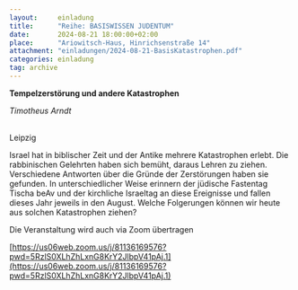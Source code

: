 ```yaml
---
layout:     einladung
title:      "Reihe: BASISWISSEN JUDENTUM"
date:       2024-08-21 18:00:00+02:00
place:      "Ariowitsch-Haus, Hinrichsenstraße 14"
attachment: "einladungen/2024-08-21-BasisKatastrophen.pdf"
categories: einladung
tag: archive
---
```


**Tempelzerstörung und andere Katastrophen**

*Timotheus Arndt*

<br>
Leipzig

Israel hat in biblischer Zeit und der Antike mehrere Katastrophen erlebt. Die rabbinischen Gelehrten haben sich bemüht, daraus Lehren zu ziehen. Verschiedene Antworten über die Gründe der Zerstörungen haben sie gefunden. In unterschiedlicher Weise erinnern der jüdische Fastentag Tischa beAv und der kirchliche Israeltag an diese Ereignisse und fallen dieses Jahr jeweils in den August. Welche Folgerungen können wir heute aus solchen Katastrophen ziehen?

Die Veranstaltung wird auch via Zoom übertragen

[https://us06web.zoom.us/j/81136169576?pwd=5RzlS0XLhZhLxnG8KrY2JlbpV41pAj.1](https://us06web.zoom.us/j/81136169576?pwd=5RzlS0XLhZhLxnG8KrY2JlbpV41pAj.1)
